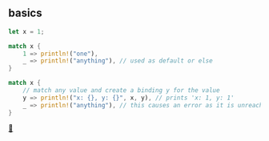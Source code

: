 ## basics

```rust
let x = 1;

match x {
    1 => println!("one"),
    _ => println!("anything"), // used as default or else
}

match x {
    // match any value and create a binding y for the value
    y => println!("x: {}, y: {}", x, y), // prints 'x: 1, y: 1'
    _ => println!("anything"), // this causes an error as it is unreachable
}
```

[📒](https://doc.rust-lang.org/1.17.0/book/patterns.html)